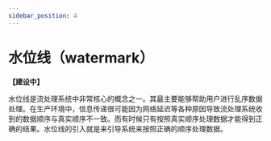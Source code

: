 ```yaml
---
sidebar_position: 4
---
```


# 水位线（watermark）

**【建设中】**

水位线是流处理系统中非常核心的概念之一。其最主要能够帮助用户进行乱序数据处理。在生产环境中，信息传递很可能因为网络延迟等各种原因导致流处理系统收到的数据顺序与真实顺序不一致。而有时候只有按照真实顺序处理数据才能得到正确的结果。水位线的引入就是来引导系统来按照正确的顺序处理数据。


<!-- ## 代码示例 -->